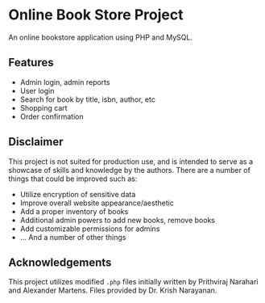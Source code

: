 # Online Book Store Project

An online bookstore application using PHP and MySQL.

## Features

- Admin login, admin reports
- User login
- Search for book by title, isbn, author, etc
- Shopping cart
- Order confirmation

## Disclaimer

This project is not suited for production use, and is intended to serve as a showcase of skills and knowledge by the authors. There are a number of things that could be improved such as:

- Utilize encryption of sensitive data
- Improve overall website appearance/aesthetic
- Add a proper inventory of books
- Additional admin powers to add new books, remove books
- Add customizable permissions for admins
- ... And a number of other things

## Acknowledgements

This project utilizes modified `.php` files initially written by Prithviraj Narahari and Alexander Martens. Files provided by Dr. Krish Narayanan.
